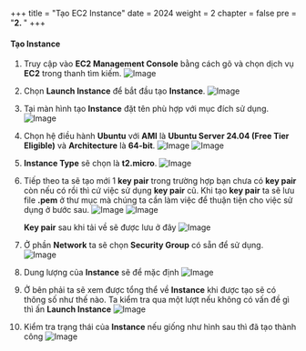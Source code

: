 +++
title = "Tạo EC2 Instance"
date = 2024
weight = 2
chapter = false
pre = "<b>2. </b>"
+++

#### Tạo Instance
1. Truy cập vào **EC2 Management Console** bằng cách gõ và chọn dịch vụ **EC2** trong thanh tìm kiếm.
![Image](/static/images/2/find-ec2.png?width=40pc)

2. Chọn **Launch Instance** để bắt đầu tạo **Instance**.
![Image](/static/images/2/launch_instance.png?width=40pc)

3. Tại màn hình tạo **Instance** đặt tên phù hợp với mục đích sử dụng.
![Image](/static/images/2/name.png?width=40pc)

4. Chọn hệ điều hành **Ubuntu** với **AMI** là **Ubuntu Server 24.04 (Free Tier Eligible)** và **Architecture** là **64-bit**.
![Image](/static/images/2/os.png?width=40pc)
![Image](/static/images/2/versionOs.png?width=40pc)

5. **Instance Type** sẽ chọn là **t2.micro**.
![Image](/static/images/2/instanceType.png?width=40pc)

6. Tiếp theo ta sẽ tạo mới 1 **key pair** trong trường hợp bạn chưa có **key pair** còn nếu có rồi thì cứ việc sử dụng **key pair** cũ. Khi tạo **key pair** ta sẽ lưu file **.pem** ở thư mục mà chúng ta cần làm việc để thuận tiện cho việc sử dụng ở bước sau.
![Image](/static/images/2/createKeypair.png?width=40pc)
![Image](/static/images/2/createKeypair1.png?width=40pc)

    **Key pair** sau khi tải về sẽ được lưu ở đây
![Image](/static/images/2/saveKeypair.png?width=40pc)

7. Ở phần **Network** ta sẽ chọn **Security Group** có sẵn để sử dụng.
![Image](/static/images/2/securityGroup.png?width=40pc)

8. Dung lượng của **Instance** sẽ để mặc định
![Image](/static/images/2/memory.png?width=40pc)

9. Ở bên phải ta sẽ xem được tổng thể về **Instance** khi được tạo sẽ có thông số như thế nào. Ta kiểm tra qua một lượt nếu không có vấn đề gì thì ấn **Launch Instance**
![Image](/static/images/2/createInstance.png?width=40pc)

10. Kiểm tra trạng thái của **Instance** nếu giống như hình sau thì đã tạo thành công
![Image](/static/images/2/status.png?width=40pc)